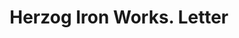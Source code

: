 ---
doi: 10.7916/D8ZS47J7
date_other: '1907'
date_other_textual: '1907'
form: correspondence
genre:
- Letters (correspondence)
name:
- Herzog Iron Works
object_in_context_url: https://biggert.cul.columbia.edu/items/view/ave_biggert_00673
subject_hierarchical_geographic:
- St. Paul, Minnesota, United States
subject_name:
- Herzog Iron Works
title: Herzog Iron Works. Letter
sort_title: Herzog Iron Works. Letter
call_number: ave_biggert_00673
coordinates:
- 44.94416666666666,-93.0936111111111
pid: ave_biggert_00673
identifiers: ave_biggert_00673
thumbnail: https://derivativo-2.library.columbia.edu/iiif/2/ldpd:345643/full/!256,256/0/native.jpg
permalink: "/items/ave_biggert_00673/"
layout: iiif-image-page
---